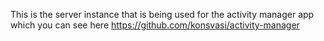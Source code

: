 This is the server instance that is being used for the activity manager app 
which you can see here https://github.com/konsvasi/activity-manager